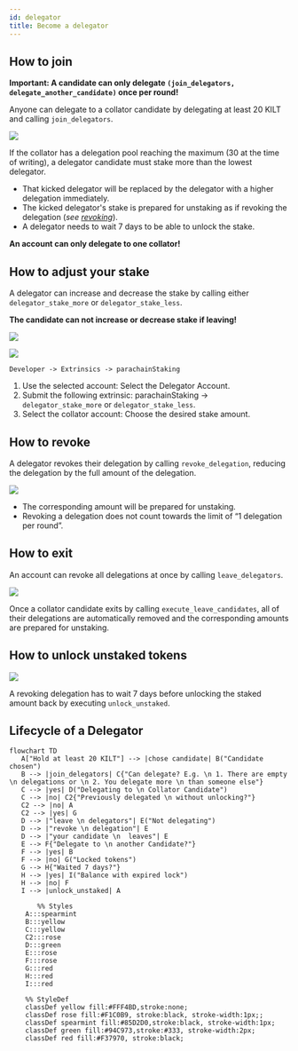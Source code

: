 ```yaml
---
id: delegator
title: Become a delegator
---
```

## How to join

**Important: A candidate can only delegate `(join_delegators, delegate_another_candidate)` once per round!**

Anyone can delegate to a collator candidate by delegating at least 20 KILT and calling `join_delegators`.

![](https://i.imgur.com/rXSdGHe.png)

If the collator has a delegation pool reaching the maximum (30 at the time of writing), a delegator candidate must stake more than the lowest delegator.

- That kicked delegator will be replaced by the delegator with a higher delegation immediately.
- The kicked delegator's stake is prepared for unstaking as if revoking the delegation (*see [revoking](#Revoking)*).
- A delegator needs to wait 7 days to be able to unlock the stake.

**An account can only delegate to one collator!**

## How to adjust your stake

A delegator can increase and decrease the stake by calling either  `delegator_stake_more` or `delegator_stake_less`.

**The candidate can not increase or decrease stake if leaving!**

![](https://i.imgur.com/5IFJ2bz.png)

![](https://i.imgur.com/kfdIZra.png)

`Developer -> Extrinsics -> parachainStaking`

1. Use the selected account: Select the Delegator Account.
2. Submit the following extrinsic: parachainStaking -> `delegator_stake_more` or `delegator_stake_less`.
3. Select the collator account: Choose the desired stake amount.

## How to revoke

A delegator revokes their delegation by calling `revoke_delegation`, reducing the delegation by the full amount of the delegation.

![](https://i.imgur.com/nf5NgLs.png)

- The corresponding amount will be prepared for unstaking.
- Revoking a delegation does not count towards the limit of “1 delegation per round”.

## How to exit

An account can revoke all delegations at once by calling `leave_delegators`.

![](https://i.imgur.com/xemN4fu.png)

Once a collator candidate exits by calling `execute_leave_candidates`, all of their delegations are automatically removed and the corresponding amounts are prepared for unstaking.

## How to unlock unstaked tokens

![](https://i.imgur.com/holdTKq.png)

A revoking delegation has to wait 7 days before unlocking the staked amount back by executing `unlock_unstaked`.

## Lifecycle of a Delegator
```mermaid
flowchart TD
   A["Hold at least 20 KILT"] --> |chose candidate| B("Candidate chosen")
   B --> |join_delegators| C{"Can delegate? E.g. \n 1. There are empty \n delegations or \n 2. You delegate more \n than someone else"}
   C --> |yes| D("Delegating to \n Collator Candidate")
   C --> |no| C2{"Previously delegated \n without unlocking?"}
   C2 --> |no| A
   C2 --> |yes| G 
   D --> |"leave \n delegators"| E("Not delegating")
   D --> |"revoke \n delegation"| E
   D --> |"your candidate \n  leaves"| E
   E --> F{"Delegate to \n another Candidate?"}
   F --> |yes| B
   F --> |no| G("Locked tokens")
   G --> H{"Waited 7 days?"}
   H --> |yes| I("Balance with expired lock")
   H --> |no| F
   I --> |unlock_unstaked| A

       %% Styles
    A:::spearmint
    B:::yellow
    C:::yellow
    C2:::rose
    D:::green
    E:::rose
    F:::rose
    G:::red
    H:::red
    I:::red
    
    %% StyleDef
    classDef yellow fill:#FFF4BD,stroke:none;
    classDef rose fill:#F1C0B9, stroke:black, stroke-width:1px;;
    classDef spearmint fill:#85D2D0,stroke:black, stroke-width:1px;
    classDef green fill:#94C973,stroke:#333, stroke-width:2px;
    classDef red fill:#F37970, stroke:black;
```